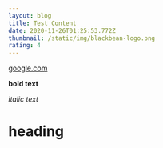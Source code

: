 ```yaml
---
layout: blog
title: Test Content
date: 2020-11-26T01:25:53.772Z
thumbnail: /static/img/blackbean-logo.png
rating: 4
---
```

[google.com](google.com)

**bold text**

*italic text*

# heading